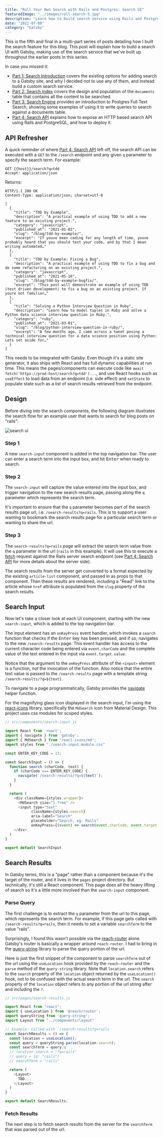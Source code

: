 ```yaml
---
title: "Roll Your Own Search with Rails and Postgres: Search UI"
featuredImage: "../images/roll-search-5.jpg"
description: "Learn how to build search service using Rails and Postgres Full Text Search for a Gatsby blog."
date: "2021-07-08"
category: "Gatsby"
---
```


This is the fifth and final in a multi-part series of posts detailing how I built the search feature for this blog. This post will explain how to build a search UI with Gatsby, making use of the search service that we've built up throughout the earlier posts in this series.

In case you missed it:

* [Part 1: Search Introduction](../roll-your-own-search-service-for-gatsby-part1) covers the existing options for adding search to a Gatsby site, and why I decided not to use any of them, and instead build a custom search service.
* [Part 2: Search Index](../roll-your-own-search-service-for-gatsby-part2) covers the design and population of the `documents` table that contains all the content to be searched.
* [Part 3: Search Engine](../roll-your-own-search-service-for-gatsby-part3) provides an introduction to Postgres Full Text Search, showing some examples of using it to write queries to search against a documents table.
* [Part 4: Search API](../roll-your-own-search-service-for-gatsby-part4) explains how to expose an HTTP based search API using Rails and PostgreSQL, and how to deploy it.

## API Refresher

A quick reminder of where [Part 4: Search API](../roll-your-own-search-service-for-gatsby-part4) left off, the search API can be executed with a `GET` to the `/search` endpoint and any given `q` parameter to specify the search term. For example:

```http
GET {{host}}/search?q=tdd
Accept: application/json
```

Returns:

```http
HTTP/1.1 200 OK
Content-Type: application/json; charset=utf-8

[
  {
    "title": "TDD by Example",
    "description": "A practical example of using TDD to add a new feature to an existing project.",
    "category": "javascript",
    "published_at": "2021-01-02",
    "slug": "/blog/tdd-by-example/",
    "excerpt": "If youve been coding for any length of time, youve probably heard that you should test your code, and by that I mean writing automated…"
  },
  {
    "title": "TDD by Example: Fixing a Bug",
    "description": "A practical example of using TDD to fix a bug and do some refactoring on an existing project.",
    "category": "javascript",
    "published_at": "2021-05-16",
    "slug": "/blog/tdd-by-example-bugfix/",
    "excerpt": "This post will demonstrate an example of using TDD (test driven development) to fix a bug on an existing project. If youre not familiar…"
  },
  {
    "title": "Solving a Python Interview Question in Ruby",
    "description": "Learn how to model tuples in Ruby and solve a Python data science interview question in Ruby.",
    "category": "ruby",
    "published_at": "2021-03-01",
    "slug": "/blog/python-interview-question-in-ruby/",
    "excerpt": "A few months ago, I came across a tweet posing a technical interview question for a data science position using Python:  Lets set aside for…"
  }
]
```

This needs to be integrated with Gatsby. Even though it's a static site generator, it also ships with React and has full dynamic capabilities at run time. This means the pages/components can execute code like `await fetch('https://prod-host/search?q=tdd')...`, and use React hooks such as `useEffect` to load data from an endpoint (i.e. side effect) and `setState` to populate state such as a list of search results retrieved from the endpoint.

## Design

Before diving into the search components, the following diagram illustrates the search flow for an example user that wants to search for blog posts on "rails":

![search ui](../images/search-ui-2.png "search ui")

### Step 1

A new `search-input` component is added in the top navigation bar. The user can enter a search term into the input box, and hit <kbd>Enter</kbd> when ready to search.

### Step 2

The `search-input` will capture the value entered into the input box, and trigger navigation to the new search results page, passing along the `q` parameter which represents the search term.

It's important to ensure that the `q` parameter becomes part of the search results page url, i.e. `/search-results?q=rails`. This is to support a user wanting to bookmark the search results page for a particular search term or wanting to share the url.

### Step 3

The `search-results?q=rails` page will extract the search term value from the `q` parameter in the url (`rails` in this example). It will use this to execute a [fetch](https://developer.mozilla.org/en-US/docs/Web/API/Fetch_API) request against the Rails server search endpoint (see [Part 4: Search API](../roll-your-own-search-service-for-gatsby-part4) for more details about the server side).

The search results from the server get converted to a format expected by the existing `article-list` component, and passed in as props to that component. Then these results are rendered, including a "Read" link to the article whose `href` attribute is populated from the `slug` property of the search results.

## Search Input

Now let's take a closer look at each UI component, starting with the new `search-input`, which is added to the top navigation bar.

The input element has an `onKeyPress` event handler, which invokes a `search` function that checks if the <kbd>Enter</kbd> key has been pressed, and if so, navigates to the new `/search-results` page. This event handler has access to the current character code being entered via `event.charCode` and the complete value of the text entered in the input via `event.target.value`.

Notice that the argument to the `onKeyPress` attribute of the `<input>` element is a function, *not* the invocation of the function. Also notice that the entire text value is passed to the `/search-results` page with a template string `/search-results/?q=${text}`.

To navigate to a page programmatically, Gatsby provides the [navigate](https://www.gatsbyjs.com/docs/reference/built-in-components/gatsby-link/#how-to-use-the-navigate-helper-function) helper function.

For the magnifying glass icon displayed in the search input, I'm using the [react-icons](https://github.com/react-icons/react-icons) library, specifically the `MdSearch` icon from Material Design. This project uses css modules for scoped styles.

```js
// src/components/search-input.js

import React from 'react';
import { navigate } from 'gatsby';
import { MdSearch } from "react-icons/md";
import styles from "./search-input.module.css"

const ENTER_KEY_CODE = 13;

const SearchInput = () => {
  function search (charCode, text) {
    if (charCode === ENTER_KEY_CODE) {
      navigate(`/search-results/?q=${text}`);
    }
  }

  return (
    <div className={styles.wrapper}>
      <MdSearch size="1.7rem" />
      <input type="text"
            className={styles.search}
            aria-label="Search"
            placeholder="Search, eg: Rails"
            onKeyPress={(event) => search(event.charCode, event.target.value)} />
    </div>
  )
}

export default SearchInput
```

## Search Results

In Gatsby terms, this is a "page" rather than a component because it's the target of the router, and it lives in the `pages` project directory. But technically, it's still a React component. This page does all the heavy lifting of search so it's a little more involved than the `search-input` component.

### Parse Query

The first challenge is to extract the `q` parameter from the url to this page, which represents the search term. For example, if this page gets called with `/search-results?q=rails`, then it needs to set a variable `searchTerm` to the value "rails".

Surprisingly, I found this wasn't possible via the [reach-router](https://github.com/reach/router) alone. Gatsby's router is basically a wrapper around `reach-router`. I had to bring in the [query-string](https://github.com/sindresorhus/query-string) library to parse the query portion of the url.

Here is just the first snippet of the component to parse `searchTerm` out of the url using the `useLocation` hook provided by the `reach-router` and the `parse` method of the `query-string` library. Note that `location.search` refers to the `search` property of the `location` object returned by the `useLocation()` hook, not to be confused with the actual search term in the url. The `search` property of the `location` object refers to any portion of the url string after and including the `?`.

```js
// src/pages/search-results.js

import React from "react";
import { useLocation } from '@reach/router';
import queryString from 'query-string';
import Layout from "../components/layout"

// Example: Called with `/search-results?q=rails
const SearchResults = () => {
  const location = useLocation();
  const query = queryString.parse(location.search);
  const searchTerm = query.q
  // location.search = "?q=rails"
  // query = {q: "rails"}
  // searchTerm = "rails"

  return (
    <Layout>
      TBD...
    </Layout>
  )
}

export default SearchResults;
```

### Fetch Results

The next step is to fetch search results from the server for the `searchTerm` that was parsed out of the url.